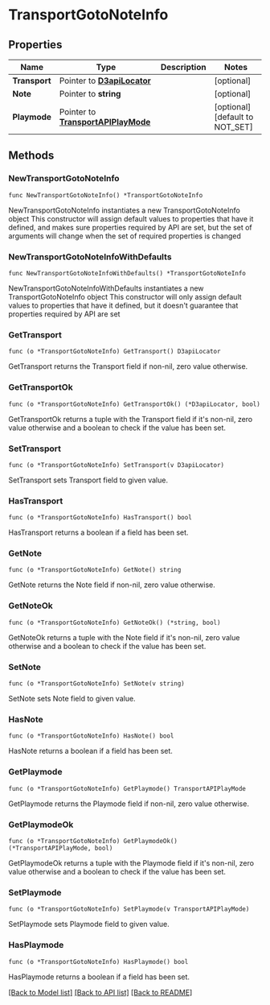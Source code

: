 # TransportGotoNoteInfo

## Properties

Name | Type | Description | Notes
------------ | ------------- | ------------- | -------------
**Transport** | Pointer to [**D3apiLocator**](D3apiLocator.md) |  | [optional] 
**Note** | Pointer to **string** |  | [optional] 
**Playmode** | Pointer to [**TransportAPIPlayMode**](TransportAPIPlayMode.md) |  | [optional] [default to NOT_SET]

## Methods

### NewTransportGotoNoteInfo

`func NewTransportGotoNoteInfo() *TransportGotoNoteInfo`

NewTransportGotoNoteInfo instantiates a new TransportGotoNoteInfo object
This constructor will assign default values to properties that have it defined,
and makes sure properties required by API are set, but the set of arguments
will change when the set of required properties is changed

### NewTransportGotoNoteInfoWithDefaults

`func NewTransportGotoNoteInfoWithDefaults() *TransportGotoNoteInfo`

NewTransportGotoNoteInfoWithDefaults instantiates a new TransportGotoNoteInfo object
This constructor will only assign default values to properties that have it defined,
but it doesn't guarantee that properties required by API are set

### GetTransport

`func (o *TransportGotoNoteInfo) GetTransport() D3apiLocator`

GetTransport returns the Transport field if non-nil, zero value otherwise.

### GetTransportOk

`func (o *TransportGotoNoteInfo) GetTransportOk() (*D3apiLocator, bool)`

GetTransportOk returns a tuple with the Transport field if it's non-nil, zero value otherwise
and a boolean to check if the value has been set.

### SetTransport

`func (o *TransportGotoNoteInfo) SetTransport(v D3apiLocator)`

SetTransport sets Transport field to given value.

### HasTransport

`func (o *TransportGotoNoteInfo) HasTransport() bool`

HasTransport returns a boolean if a field has been set.

### GetNote

`func (o *TransportGotoNoteInfo) GetNote() string`

GetNote returns the Note field if non-nil, zero value otherwise.

### GetNoteOk

`func (o *TransportGotoNoteInfo) GetNoteOk() (*string, bool)`

GetNoteOk returns a tuple with the Note field if it's non-nil, zero value otherwise
and a boolean to check if the value has been set.

### SetNote

`func (o *TransportGotoNoteInfo) SetNote(v string)`

SetNote sets Note field to given value.

### HasNote

`func (o *TransportGotoNoteInfo) HasNote() bool`

HasNote returns a boolean if a field has been set.

### GetPlaymode

`func (o *TransportGotoNoteInfo) GetPlaymode() TransportAPIPlayMode`

GetPlaymode returns the Playmode field if non-nil, zero value otherwise.

### GetPlaymodeOk

`func (o *TransportGotoNoteInfo) GetPlaymodeOk() (*TransportAPIPlayMode, bool)`

GetPlaymodeOk returns a tuple with the Playmode field if it's non-nil, zero value otherwise
and a boolean to check if the value has been set.

### SetPlaymode

`func (o *TransportGotoNoteInfo) SetPlaymode(v TransportAPIPlayMode)`

SetPlaymode sets Playmode field to given value.

### HasPlaymode

`func (o *TransportGotoNoteInfo) HasPlaymode() bool`

HasPlaymode returns a boolean if a field has been set.


[[Back to Model list]](../README.md#documentation-for-models) [[Back to API list]](../README.md#documentation-for-api-endpoints) [[Back to README]](../README.md)


